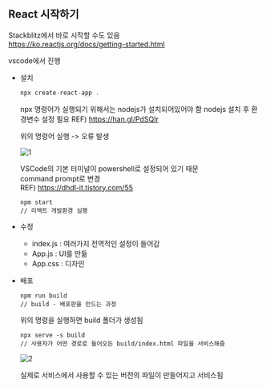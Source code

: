 ## React 시작하기

Stackblitz에서 바로 시작할 수도 있음  
https://ko.reactjs.org/docs/getting-started.html

vscode에서 진행

- 설치

  ```javascript
  npx create-react-app .
  ```

  npx 명령어가 실행되기 위해서는 nodejs가 설치되어있어야 함
  nodejs 설치 후 환경변수 설정 필요
  REF) https://han.gl/PdSQIr

  위의 명령어 실행 -> 오류 발생  

  ![1](https://user-images.githubusercontent.com/88132500/201027778-858d0fe9-1040-4d99-bda1-67dea2525f46.PNG)

  VSCode의 기본 터미널이 powershell로 설정되어 있기 때문  
  command prompt로 변경  
  REF) https://dhdl-it.tistory.com/55

  ```
  npm start
  // 리액트 개발환경 실행
  ```

- 수정

  - index.js : 여러가지 전역적인 설정이 들어감
  - App.js : UI를 만듦
  - App.css : 디자인

- 배포

  ```
  npm run build
  // build - 배포판을 만드는 과정
  ```

  위의 명령을 실행하면 build 폴더가 생성됨

  ```
  npx serve -s build
  // 사용자가 어떤 경로로 들어오든 build/index.html 파일을 서비스해줌
  ```  
  
  ![2](https://user-images.githubusercontent.com/88132500/201027891-7d4012b3-19cf-46cf-8b41-88e959cb0a3b.PNG)

  실제로 서비스에서 사용할 수 있는 버전의 파일이 만들어지고 서비스됨
